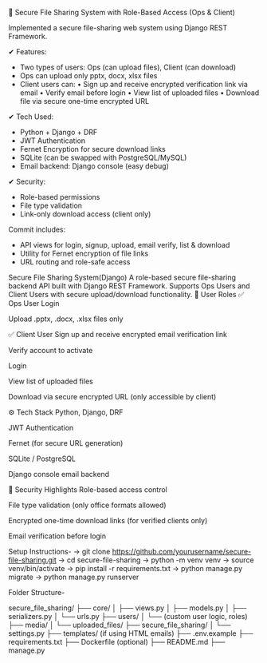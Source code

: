🔐 Secure File Sharing System with Role-Based Access (Ops & Client)

Implemented a secure file-sharing web system using Django REST Framework.

✔ Features:
- Two types of users: Ops (can upload files), Client (can download)
- Ops can upload only pptx, docx, xlsx files
- Client users can:
  • Sign up and receive encrypted verification link via email
  • Verify email before login
  • View list of uploaded files
  • Download file via secure one-time encrypted URL

✔ Tech Used:
- Python + Django + DRF
- JWT Authentication
- Fernet Encryption for secure download links
- SQLite (can be swapped with PostgreSQL/MySQL)
- Email backend: Django console (easy debug)

✔ Security:
- Role-based permissions
- File type validation
- Link-only download access (client only)

Commit includes:
- API views for login, signup, upload, email verify, list & download
- Utility for Fernet encryption of file links
- URL routing and role-safe access

Secure File Sharing System(Django)
A role-based secure file-sharing backend API built with Django REST Framework. Supports Ops Users and Client Users with secure upload/download functionality.
👤 User Roles
✅ Ops User
Login

Upload .pptx, .docx, .xlsx files only

✅ Client User
Sign up and receive encrypted email verification link

Verify account to activate

Login

View list of uploaded files

Download via secure encrypted URL (only accessible by client)

⚙️ Tech Stack
Python, Django, DRF

JWT Authentication

Fernet (for secure URL generation)

SQLite / PostgreSQL

Django console email backend

🔐 Security Highlights
Role-based access control

File type validation (only office formats allowed)

Encrypted one-time download links (for verified clients only)

Email verification before login

Setup Instructions-
-> git clone https://github.com/yourusername/secure-file-sharing.git
-> cd secure-file-sharing
-> python -m venv venv
-> source venv/bin/activate
-> pip install -r requirements.txt
-> python manage.py migrate
-> python manage.py runserver


Folder Structure-

secure_file_sharing/
├── core/
│   ├── views.py
│   ├── models.py
│   ├── serializers.py
│   └── urls.py
├── users/
│   └── (custom user logic, roles)
├── media/
│   └── uploaded_files/
├── secure_file_sharing/
│   └── settings.py
├── templates/ (if using HTML emails)
├── .env.example
├── requirements.txt
├── Dockerfile (optional)
├── README.md
├── manage.py


